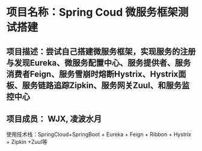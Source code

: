 # 项目名称：Spring Coud 微服务框架测试搭建

## 项目描述：尝试自己搭建微服务框架，实现服务的注册与发现Eureka、微服务配置中心、服务提供者、服务消费者Feign、服务雪崩时熔断Hystrix、Hystrix面板、服务链路追踪Zipkin、服务网关Zuul、和服务监控中心

## 项目成员： WJX, 凌波水月

使用技术栈：SpringCloud+SpringBoot + Eureka + Feign + Ribbon + Hystrix + Zipkin +Zuul等
 
